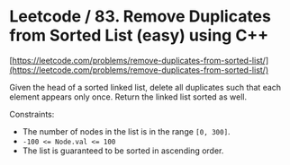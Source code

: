 # Leetcode / 83. Remove Duplicates from Sorted List (easy) using C++

[https://leetcode.com/problems/remove-duplicates-from-sorted-list/](https://leetcode.com/problems/remove-duplicates-from-sorted-list/)

Given the head of a sorted linked list, delete all duplicates such that each element appears only once. Return the linked list sorted as well.

Constraints:

- The number of nodes in the list is in the range `[0, 300]`.
- `-100 <= Node.val <= 100`
- The list is guaranteed to be sorted in ascending order.
